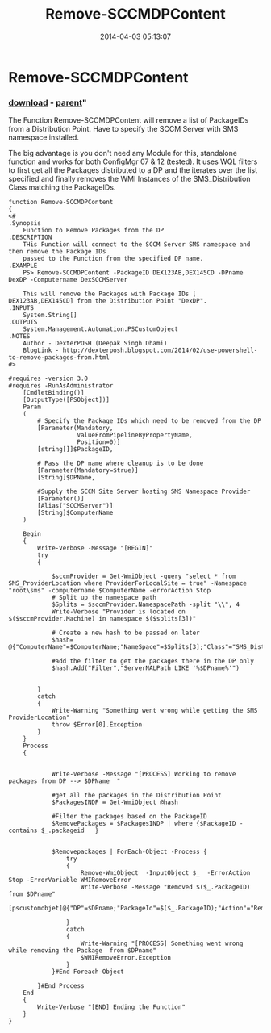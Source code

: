 ﻿---
pid:            5048
parent:         5047
children:       
poster:         DexterPOSH
title:          Remove-SCCMDPContent
date:           2014-04-03 05:13:07
format:         posh
---

# Remove-SCCMDPContent

### [download](5048.ps1) - [parent](5047.md)"

The Function Remove-SCCMDPContent will remove a list of PackageIDs from a Distribution Point.
Have to specify the SCCM Server with SMS namespace installed.

The big advantage is you don't need any Module for this, standalone function and works for both ConfigMgr 07 & 12 (tested).
It uses WQL filters to first get all the Packages distributed to a DP and the iterates over the list specified and finally removes the WMI Instances of the SMS_Distribution Class matching the PackageIDs.

```posh
function Remove-SCCMDPContent
{
<#
.Synopsis
    Function to Remove Packages from the DP
.DESCRIPTION
    THis Function will connect to the SCCM Server SMS namespace and then remove the Package IDs
    passed to the Function from the specified DP name.
.EXAMPLE
    PS> Remove-SCCMDPContent -PackageID DEX123AB,DEX145CD -DPname DexDP -Computername DexSCCMServer  

    This will remove the Packages with Package IDs [ DEX123AB,DEX145CD] from the Distribution Point "DexDP".
.INPUTS
    System.String[]
.OUTPUTS
    System.Management.Automation.PSCustomObject
.NOTES
    Author - DexterPOSH (Deepak Singh Dhami)
    BlogLink - http://dexterposh.blogspot.com/2014/02/use-powershell-to-remove-packages-from.html
#>

#requires -version 3.0 
#requires -RunAsAdministrator
    [CmdletBinding()]
    [OutputType([PSObject])]
    Param
    (
        # Specify the Package IDs which need to be removed from the DP
        [Parameter(Mandatory,
                   ValueFromPipelineByPropertyName,
                   Position=0)]
        [string[]]$PackageID,

        # Pass the DP name where cleanup is to be done
        [Parameter(Mandatory=$true)]
        [String]$DPName,

        #Supply the SCCM Site Server hosting SMS Namespace Provider
        [Parameter()]
        [Alias("SCCMServer")]
        [String]$ComputerName
    )

    Begin
    {
        Write-Verbose -Message "[BEGIN]"
        try
        {
           
            $sccmProvider = Get-WmiObject -query "select * from SMS_ProviderLocation where ProviderForLocalSite = true" -Namespace "root\sms" -computername $ComputerName -errorAction Stop
            # Split up the namespace path
            $Splits = $sccmProvider.NamespacePath -split "\\", 4
            Write-Verbose "Provider is located on $($sccmProvider.Machine) in namespace $($splits[3])"
 
            # Create a new hash to be passed on later
            $hash= @{"ComputerName"=$ComputerName;"NameSpace"=$Splits[3];"Class"="SMS_DistributionPoint";"ErrorAction"="Stop"}
            
            #add the filter to get the packages there in the DP only
            $hash.Add("Filter","ServerNALPath LIKE '%$DPname%'")

            
        }
        catch
        {
            Write-Warning "Something went wrong while getting the SMS ProviderLocation"
            throw $Error[0].Exception
        }
    }
    Process
    {
        
            
            Write-Verbose -Message "[PROCESS] Working to remove packages from DP --> $DPName  "
            
            #get all the packages in the Distribution Point
            $PackagesINDP = Get-WmiObject @hash
            
            #Filter the packages based on the PackageID
            $RemovePackages = $PackagesINDP | where {$PackageID -contains $_.packageid   }
            
            
            $Removepackages | ForEach-Object -Process { 
                try 
                {
                    Remove-WmiObject  -InputObject $_  -ErrorAction Stop -ErrorVariable WMIRemoveError 
                    Write-Verbose -Message "Removed $($_.PackageID) from $DPname"
                    [pscustomobjet]@{"DP"=$DPname;"PackageId"=$($_.PackageID);"Action"="Removed"}
                                                                 
                }
                catch
                {
                    Write-Warning "[PROCESS] Something went wrong while removing the Package  from $DPname"
                    $WMIRemoveError.Exception
                }
            }#End Foreach-Object
            
        }#End Process
    End
    {
        Write-Verbose "[END] Ending the Function"
    }
}
```
